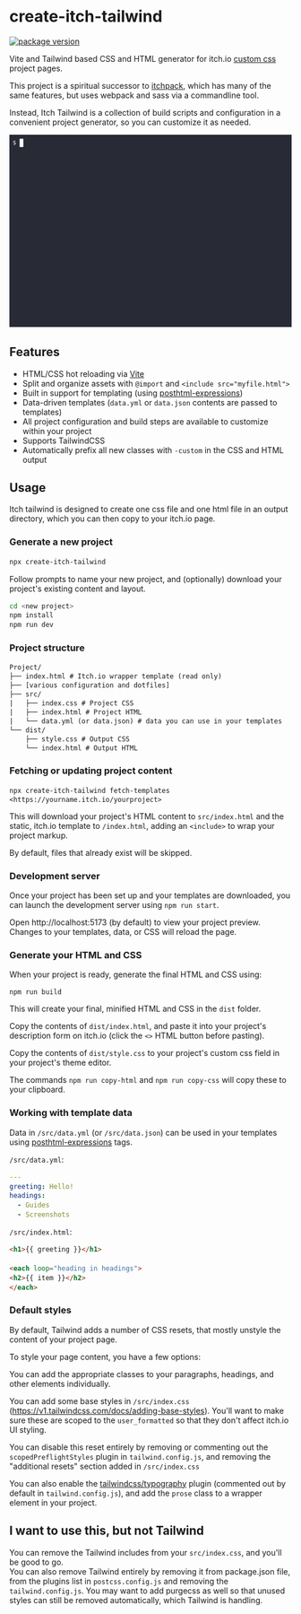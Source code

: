 # create-itch-tailwind 

[![package version](https://img.shields.io/npm/v/create-itch-tailwind.svg?style=flat-square)](https://npmjs.org/package/create-itch-tailwind)


Vite and Tailwind based CSS and HTML generator for itch.io [custom css](https://itch.io/docs/creators/css-guide) project pages.

This project is a spiritual successor to [itchpack](https://github.com/billiam/itchpack), which has many of the same features, but uses webpack and sass via a commandline tool.

Instead, Itch Tailwind is a collection of build scripts and configuration in a convenient project generator, so you can 
customize it as needed.

![Animation of create-itch-tailwind usage, showing interactive prompt to generate a new project, run a development server and create HTML and CSS output files](https://github.com/billiam/create-itch-tailwind/raw/main/docs/demo.gif?raw=true)

## Features

* HTML/CSS hot reloading via [Vite](https://vitejs.dev/)
* Split and organize assets with `@import` and `<include src="myfile.html">`
* Built in support for templating (using [posthtml-expressions](https://github.com/posthtml/posthtml-expressions))
* Data-driven templates (`data.yml` or `data.json` contents are passed to templates)
* All project configuration and build steps are available to customize within your project
* Supports TailwindCSS
* Automatically prefix all new classes with `-custom` in the CSS and HTML output

## Usage

Itch tailwind is designed to create one css file and one html file in an output directory, which you can then copy to your itch.io page.

### Generate a new project

```sh
npx create-itch-tailwind
```

Follow prompts to name your new project, and (optionally) download your project's existing content and layout.

```sh
cd <new project>
npm install
npm run dev
```

### Project structure

```
Project/
├── index.html # Itch.io wrapper template (read only)
├── [various configuration and dotfiles]
├── src/
|   ├── index.css # Project CSS
|   ├── index.html # Project HTML
|   └── data.yml (or data.json) # data you can use in your templates
└── dist/
    ├── style.css # Output CSS
    └── index.html # Output HTML
```

### Fetching or updating project content

```
npx create-itch-tailwind fetch-templates <https://yourname.itch.io/yourproject>
```

This will download your project's HTML content to `src/index.html` and the static, itch.io template to `/index.html`, adding an `<include>` to wrap your project markup.

By default, files that already exist will be skipped.

### Development server

Once your project has been set up and your templates are downloaded, you can launch the development server using `npm run start`.

Open http://localhost:5173 (by default) to view your project preview. Changes to
your templates, data, or CSS will reload the page.

### Generate your HTML and CSS

When your project is ready, generate the final HTML and CSS using:

```
npm run build
```

This will create your final, minified HTML and CSS in the `dist` folder.

Copy the contents of `dist/index.html`, and paste it into your project's description form on itch.io (click the `<>` HTML button before pasting).

Copy the contents of `dist/style.css` to your project's custom css field in your project's theme editor.

The commands `npm run copy-html` and `npm run copy-css` will copy these to your clipboard.

### Working with template data

Data in `/src/data.yml` (or `/src/data.json`) can be used in your templates using [posthtml-expressions](https://github.com/posthtml/posthtml-expressions) tags.

`/src/data.yml`:
```yml
---
greeting: Hello!
headings:
  - Guides
  - Screenshots
```

`/src/index.html`:
```html
<h1>{{ greeting }}</h1>

<each loop="heading in headings">
<h2>{{ item }}</h2>
</each>
```

### Default styles

By default, Tailwind adds a number of CSS resets, that mostly unstyle the content of your project page. 

To style your page content, you have a few options:

You can add the appropriate classes to your paragraphs, headings, and other elements individually.

You can add some base styles in `/src/index.css` (https://v1.tailwindcss.com/docs/adding-base-styles). You'll want to make sure these are scoped to the `user_formatted` so that they don't affect itch.io UI styling.

You can disable this reset entirely by removing or commenting out the `scopedPreflightStyles` plugin in `tailwind.config.js`, and removing the "additional resets" section added in `/src/index.css`

You can also enable the [tailwindcss/typography](https://tailwindcss.com/docs/typography-plugin) plugin (commented out by default in `tailwind.config.js`), and add the `prose` class to a wrapper element in your project.

## I want to use this, but not Tailwind

You can remove the Tailwind includes from your `src/index.css`, and you'll be good to go.  
You can also remove Tailwind entirely by removing it from package.json file, from the plugins list in `postcss.config.js` and removing the `tailwind.config.js`.
You may want to add purgecss as well so that unused styles can still be removed automatically, which Tailwind is handling.

